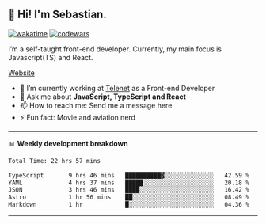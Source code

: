 ## 👋 Hi! I'm Sebastian.

[![wakatime](https://wakatime.com/badge/user/df0036c6-328a-4a39-be9b-e49417ed22a1.svg)](https://wakatime.com/@df0036c6-328a-4a39-be9b-e49417ed22a1)
[![codewars](https://www.codewars.com/users/sebavuye/badges/small)](https://www.codewars.com/users/sebavuye)

I’m a self-taught front-end developer. Currently, my main focus is Javascript(TS) and React.

[Website](https://sebastianvuye.be)

- 🔭 I’m currently working at [Telenet](https://telenet.be/) as a Front-end Developer
- 💬 Ask me about **JavaScript, TypeScript and React**
- 📫 How to reach me: Send me a message here
- ⚡ Fun fact: Movie and aviation nerd

-------

📊 **Weekly development breakdown**

<!--START_SECTION:waka-->

```txt
Total Time: 22 hrs 57 mins

TypeScript       9 hrs 46 mins   ██████████▓░░░░░░░░░░░░░░   42.59 %
YAML             4 hrs 37 mins   █████░░░░░░░░░░░░░░░░░░░░   20.18 %
JSON             3 hrs 46 mins   ████░░░░░░░░░░░░░░░░░░░░░   16.42 %
Astro            1 hr 56 mins    ██░░░░░░░░░░░░░░░░░░░░░░░   08.49 %
Markdown         1 hr            █░░░░░░░░░░░░░░░░░░░░░░░░   04.36 %
```

<!--END_SECTION:waka-->
-------
